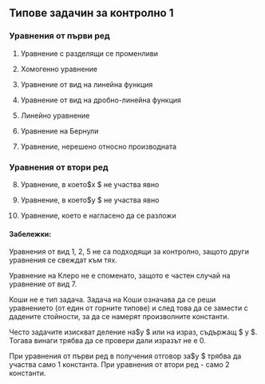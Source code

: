 ## Типове задачин за контролно 1

### Уравнения от първи ред

1. Уравнение с разделящи се променливи

2. Хомогенно уравнение

3. Уравнение от вид на линейна функция

4. Уравнение от вид на дробно-линейна функция

5. Линейно уравнение

6. Уравнение на Бернули

7. Уравнение, нерешено относно производната

### Уравнения от втори ред

8. Уравнение, в което$x $ не участва явно

9. Уравнение, в което$y $ не участва явно

10. Уравнение, което е нагласено да се разложи


#### Забележки:

Уравнения от вид 1, 2, 5 не са подходящи за контролно, защото други уравнения се свеждат към тях.

Уравнение на Клеро не е споменато, защото е частен случай на уравнение от вид 7.

Коши не е тип задача. Задача на Коши означава да се реши уравнението (от един от горните типове) и след това да се замести с дадените стойности, за да се намерят произволните константи.

Често задачите изискват деление на$y $ или на израз, съдържащ $ y $. Тогава винаги трябва да се провери дали изразът не е 0.

При уравнения от първи ред в получения отговор за$y $ трябва да участва само 1 константа. При уравнения от втори ред - само 2 константи.